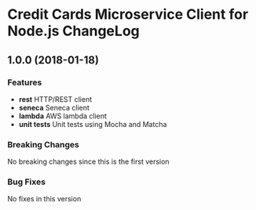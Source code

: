 # Credit Cards Microservice Client for Node.js ChangeLog

## <a name="1.0.0"></a> 1.0.0 (2018-01-18)

### Features
* **rest** HTTP/REST client
* **seneca** Seneca client
* **lambda** AWS lambda client
* **unit tests** Unit tests using Mocha and Matcha

### Breaking Changes
No breaking changes since this is the first version

### Bug Fixes
No fixes in this version

